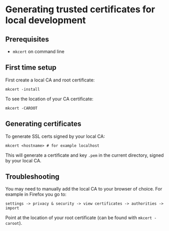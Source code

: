 # Generating trusted certificates for local development
## Prerequisites
- `mkcert` on command line
## First time setup
First create a local CA and root certificate:
```shell
mkcert -install
```
To see the location of your CA certificate:
```shell
mkcert -CAROOT
```

## Generating certificates
To generate SSL certs signed by your local CA:
```shell
mkcert <hostname> # for example localhost
```
This will generate a certificate and key `.pem` in the current directory, signed by your local CA.

## Troubleshooting
You may need to manually add the local CA to your browser of choice. For example in Firefox
you go to:

`settings -> privacy & security -> view certificates -> authorities -> import`

Point at the location of your root certificate (can be found with `mkcert -caroot`).
